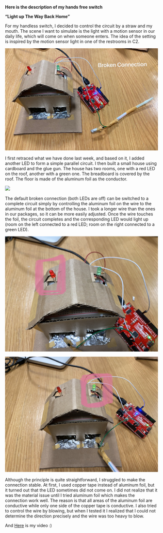 **Here is the description of my hands free switch**

**“Light up The Way Back Home”**

For my handless switch, I decided to control the circuit by a straw and my mouth. The scene I want to simulate is the light with a motion sensor in our daily life, which will come on when someone enters. The idea of the setting is inspired by the motion sensor light in one of the restrooms in C2.

![](BrokenConnection.jpeg)

I first retraced what we have done last week, and based on it, I added another LED to form a simple parallel circuit. I then built a small house using cardboard and the glue gun. The house has two rooms, one with a red LED on the roof, another with a green one. The breadboard is covered by the roof. The floor is made of the aluminum foil as the conductor.

![](Breadboard.jpeg)

The default broken connection (both LEDs are off) can be switched to a complete circuit simply by controlling the aluminum foil on the wire to the aluminum foil at the bottom of the house. I took a longer wire than the ones in our packages, so it can be more easily adjusted. Once the wire touches the foil, the circuit completes and the corresponding LED would light up (room on the left connected to a red LED; room on the right connected to a green LED).

![](RedLED.jpeg)

![](GreenLED.jpeg)

Although the principle is quite straightforward, I struggled to make the connection stable. At first, I used copper tape instead of aluminum foil, but it turned out that the LED sometimes did not come on. I did not realize that it was the material issue until I tried aluminum foil which makes the connection work well. The reason is that all areas of the aluminum foil are conductive while only one side of the copper tape is conductive. I also tried to control the wire by blowing, but when I tested it I realized that I could not determine the direction precisely and the wire was too heavy to blow.

And [Here](https://www.youtube.com/watch?v=b7Tu7O0X4fA ) is my video :)
